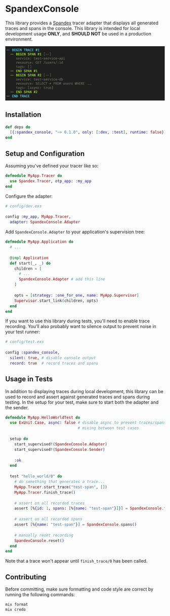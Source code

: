 # SpandexConsole

This library provides a [Spandex](https://hexdocs.pm/spandex/readme.html) tracer adapter
that displays all generated traces and spans in the console. This library is intended for
local development usage **ONLY**, and **SHOULD NOT** be used in a production environment.

![usage screenshot](images/screenshot.png)

## Installation

```elixir
def deps do
  [{:spandex_console, "~> 0.1.0", only: [:dev, :test], runtime: false}]
end
```

## Setup and Configuration

Assuming you've defined your tracer like so:

```elixir
defmodule MyApp.Tracer do
  use Spandex.Tracer, otp_app: :my_app
end
```

Configure the adapter:

```elixir
# config/dev.exs

config :my_app, MyApp.Tracer,
  adapter: SpandexConsole.Adapter
```

Add `SpandexConsole.Adapter` to your application's supervision tree:

```elixir
defmodule MyApp.Application do
  # ...

  @impl Application
  def start(_, _) do
    children = [
      # ...
      SpandexConsole.Adapter # add this line
    ]

    opts = [strategy: :one_for_one, name: MyApp.Supervisor]
    Supervisor.start_link(children, opts)
  end
end
```

If you want to use this library during tests, you'll need to enable trace recording. You'll also
probably want to silence output to prevent noise in your test runner:

```elixir
# config/test.exs

config :spandex_console,
  silent: true, # disable console output
  record: true  # record traces and spans
```

## Usage in Tests

In addition to displaying traces during local development, this library can be used to record and assert
against generated traces and spans during testing. In the setup for your test, make sure to start both the
adapter and the sender.

```elixir
defmodule MyApp.HelloWorldTest do
  use ExUnit.Case, async: false # disable async to prevent traces/spans
                                # mixing between test cases

  setup do
    start_supervised!(SpandexConsole.Adapter)
    start_supervised!(SpandexConsole.Sender)

    :ok
  end

  test "hello_world/0" do
    # do something that generates a trace...
    MyApp.Tracer.start_trace("test-span", [])
    MyApp.Tracer.finish_trace()

    # assert on all recorded traces
    assert [%{id: 1, spans: [%{name: "test-span"}]}] = SpandexConsole.traces()

    # assert on all recorded spans
    assert [%{name: "test-span"}] = SpandexConsole.spans()

    # manually reset recording
    SpandexConsole.reset()
  end
end
```

Note that a trace won't appear until `finish_trace/0` has been called.

## Contributing

Before committing, make sure formatting and code style are correct by running the following commands:

```
mix format
mix credo
```
